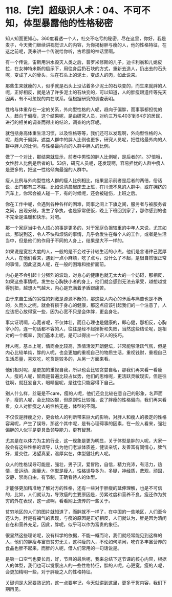# 118.【完】超级识人术：04、不可不知，体型暴露他的性格秘密

知人知面更知心，360度看透一个人，社交不吃亏的秘密，尽在这里，你好，我是麦子，今天我们继续讲视觉识人的内容，为你揭秘胖与瘦的人，他的性格特征，在这之前呢，我来讲一个传说给你听，古希腊的神话里啊。

有一个传说，宙斯用洪水毁灭人类之后，普罗米修斯的儿子，迪卡利翁和儿媳皮拉，在女神特米斯的启示下，用往身后扔石块的方式，重新去造人，扔出去的石头呢，变成了人的骨头，沾在石头上的泥土，变成人的肉，如此说来。

那些生来就瘦的人，似乎就是石头上没沾着多少泥土的石块变的，而生来就胖的人呢，正好相反，就是沾了许多泥土的石块变的，可以知道，人的胖瘦跟遗传等先天因素，有不可忽视的内在联系，但根据研究的调查表明。

性格与体重存在一定的关系，外向型性格的人呢，趋向于偏胖，而事事都担忧的人，趋向于偏瘦，这个结果呢，是由研究人员，对约三万名40岁到64岁的居民，进行的相关的调查而得出的结论，调查的内容呢。

就包括身高体重生活习惯，以及性格等等，我们还可以发现啊，外向型性格的人呢，趋向于偏胖，遮益人群中的胖人比例也更多，研究人员呢，把性格最外向的人群中胖人的比例，与性格最内向的人群中胖人的比例。

做了一个对比，那结果就显示，前者中男性的胖人比例呢，是后者的1。37倍哦，女性胖人比例是后者的1。53倍，研究人员呢，还发现啊，容易担忧的人群中瘦人是更多的，把这一性格倾向最强的人群中。

瘦人比例与外向型性格人群的瘦人比例相比，结果显示前者是后者的两倍，俗话说，出门都有三不胜，比如说清晨起床去上班，在川流不息的人群中，或在拥挤的汽车上，你常会被人碰一下，有的时候呢，还会被碰伤，上班之后。

你在工作中呢，会遇到各种各样的困难，同事之间上下旗之间，服务者与被服务者之间，出现分歧，发生了争执，也是家常便饭，晚上下班回到家了，那你感到的也不完全是温暖和快乐，对吧。

那一个家庭当中令人烦心的事是更多的，对于家庭负担较重的中年人来说，尤其如此，那说到这，令人不快和烦恼的事情，几乎会发生在每个人的工作，或者是生活当中，但是他们的作用于不同的人身上，结果是大不一样的。

如果说是宽宏大度的人，一般的是不会过于计较生活的小杰，他们是言语律己宽厚大人，在他们看来，遇到一点小麻烦，吃了点亏，没什么了不起，是很自然很正常的事情，因此这类人呢，在一般的困难和挫折面前。

内心是不会引起十分强烈的波动，对身心的健康也就无太大的一个妨碍，那相反，如果这些事情呢，发生在心胸狭小者的身上，他们就会感到无法去承受，越想越觉得别扭，越想火气越大，内心是充满着矛盾跟痛苦。

由于来自生活的劣性的刺激是源源不断的，那这些人内心的矛盾与痛苦也是不断的，久而久之呢，就会有损于身心的健康，那这点应该引起我们的一个注意了，人应该把心放得宽一些，因为心宽不只是会体胖，更会身壮。

事实证明啊，心宽者呢，不仅体壮，而且心理也是健康的，即心健，那相反，心胸宰小的，连一句话都不容的人，往往是经不起挫折和失败，当然这些结论呢，是相对的一个概率，我们基本上呢，是可以得出一个识人的技巧。

胖人呢，基本上呢，情商会比较高，热情活泼开朗健坛，非常能够活跃气氛，但是内心比较单纯，胖的人呢，也会更加的重视自己的物质生活，重视钱财，重视自己生活质量，喜欢吃，吃货是较多的，从另一方面来看。

他们相对呢，是更加的重视自我，所以也会比较贪婪自私，那我们再来看一看瘦人，瘦的人呢，智商是普遍比较占优势，他们的思维呢，更活跃灵敏现实，但是往往啊，就狂妄自大，眼睛里呢，是往往只能容得下自己。

别人什么样，丝毫是不care，瘦的人呢，他们还会比较在意自己的形象，名声面子，瘦的人呢，会比较凶狠，但原则性比较强，说了胖瘦的性格偏向，我们再来看看，众人对胖瘦之人的性格无差，体型的不同。

不仅仅是胖瘦之分，更会给人的判断带来巨大的影响，对胖人和瘦人的极定的性格容易呢，产生了误导，那这个其中呢，是有心理碍事的因素，在一般人看来，强壮偏胖的人似乎是更具备领导能力，更有智慧。

尤其是在以体力为主的行业，这一现象是更为明显，关于体型是胖的人呢，大家一般会有这些性格的误导，认为他们老派体质差，健谈亲切，友善富有同情心，脾气好，爱交往，渴望真爱，温厚实在，体型健壮的人呢。

众人的性格误导可能是，强壮，男子汉，爱冒险，自信，精力充沛，有活力，热情，爱运动，胆量大，体型是瘦人，性格误导多为，多疑，神经质，悲观，顽固，安静，崇尚自由，有节制，正确看待人的体型。

才能够更加精准地了解对方的性格，还有一些对于胖瘦的延伸理解，也是不可信的，比如，人们就认为，导致瘦的主要原因是，劳累过度和营养不良，瘦还作为贫穷的外在表现，这一点啊，看看网上流传的一些关于。

贫穷地区的人们的图片就知道了，而胖就不一样了，在中国的一些地区，人们至今还认为，胖是有福气的表现，与瘦的原因是正好相反，人们就认为，胖是因为清闲自在和营养充足，因此，胖呢，似乎可以作为富贵的象征。

很显然这些理论呢，没有科学的依据，不能一概而论，我们就经常能见到这样的人，他们的胖瘦与富贵贫穷无关，这种瘦的人，不论如何清闲，吃许多丰富营养的食品也胖不起来，而胖的人呢，借人们常用的一句话说是。

是吸一口空气也要长肉，好，节目的最后呢，我来总结下这节课的核心内容，根据人的体型，我们也可以觉察出人的一些性格特征，胖的人呢，心更宽，瘦的人呢，会更加精明一些，对于胖瘦之人的性格特征。

关键词是大家要熟记的，这一点要牢记，今天就讲到这里，更多干货内容，我们下期再见。